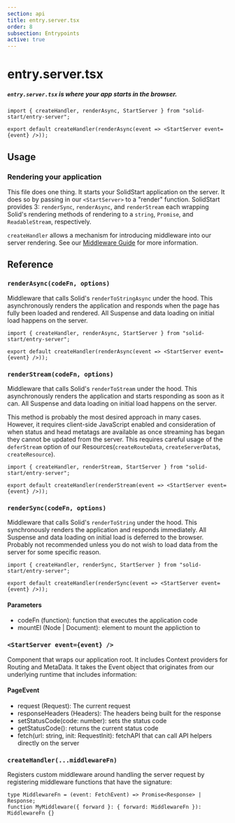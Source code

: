 ```yaml
---
section: api
title: entry.server.tsx
order: 8
subsection: Entrypoints
active: true
---
```


# entry.server.tsx

##### `entry.server.tsx` is where your app starts in the browser.

<div class="text-lg">

```tsx twoslash
import { createHandler, renderAsync, StartServer } from "solid-start/entry-server";

export default createHandler(renderAsync(event => <StartServer event={event} />));
```

</div>

<table-of-contents></table-of-contents>

## Usage

### Rendering your application

This file does one thing. It starts your SolidStart application on the server. It does so by passing in our `<StartServer>` to a "render" function. SolidStart provides 3: `renderSync`, `renderAsync`, and `renderStream` each wrapping Solid's rendering methods of rendering to a `string`, `Promise`, and `ReadableStream`, respectively.

`createHandler` allows a mechanism for introducing middleware into our server rendering. See our [Middleware Guide](/advanced/middleware) for more information.

## Reference

### `renderAsync(codeFn, options)`

Middleware that calls Solid's `renderToStringAsync` under the hood. This asynchronously renders the application and responds when the page has fully been loaded and rendered. All Suspense and data loading on initial load happens on the server.

```tsx twoslash
import { createHandler, renderAsync, StartServer } from "solid-start/entry-server";

export default createHandler(renderAsync(event => <StartServer event={event} />));
```

### `renderStream(codeFn, options)`

Middleware that calls Solid's `renderToStream` under the hood. This asynchronously renders the application and starts responding as soon as it can. All Suspense and data loading on initial load happens on the server.

This method is probably the most desired approach in many cases. However, it requires client-side JavaScript enabled and consideration of when status and head metatags are available as once streaming has began they cannot be updated from the server. This requires careful usage of the `deferStream` option of our Resources(`createRouteData`, `createServerData$`, `createResource`).

```tsx twoslash
import { createHandler, renderStream, StartServer } from "solid-start/entry-server";

export default createHandler(renderStream(event => <StartServer event={event} />));
```

### `renderSync(codeFn, options)`

Middleware that calls Solid's `renderToString` under the hood. This synchronously renders the application and responds immediately. All Suspense and data loading on initial load is deferred to the browser. Probably not recommended unless you do not wish to load data from the server for some specific reason.

```tsx twoslash
import { createHandler, renderSync, StartServer } from "solid-start/entry-server";

export default createHandler(renderSync(event => <StartServer event={event} />));
```

#### Parameters

- codeFn (function): function that executes the application code
- mountEl (Node | Document): element to mount the appliction to

### `<StartServer event={event} />`

Component that wraps our application root. It includes Context providers for Routing and MetaData. It takes the Event object that originates from our underlying runtime that includes information:

#### PageEvent

- request (Request): The current request
- responseHeaders (Headers): The headers being built for the response
- setStatusCode(code: number): sets the status code
- getStatusCode(): returns the current status code
- fetch(url: string, init: RequestInit): fetchAPI that can call API helpers directly on the server

### `createHandler(...middlewareFn)`

Registers custom middleware around handling the server request by registering middleware functions that have the signature:

```tsx
type MiddlewareFn = (event: FetchEvent) => Promise<Response> | Response;
function MyMiddleware({ forward }: { forward: MiddlewareFn }): MiddlewareFn {}
```
